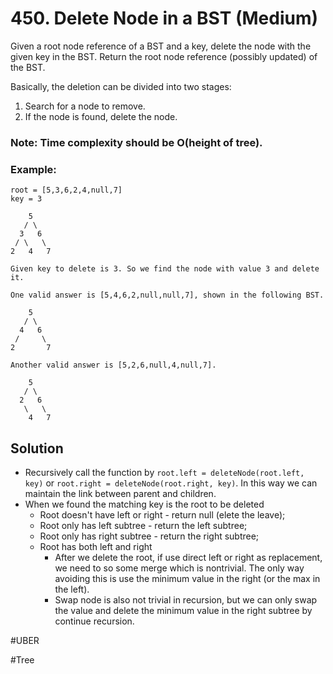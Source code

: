 # 450. Delete Node in a BST (Medium)

Given a root node reference of a BST and a key, delete the node with the given key in the BST. Return the root node reference (possibly updated) of the BST.

Basically, the deletion can be divided into two stages:

1. Search for a node to remove.
2. If the node is found, delete the node.

### Note: Time complexity should be O(height of tree).

### Example:
```
root = [5,3,6,2,4,null,7]
key = 3

    5
   / \
  3   6
 / \   \
2   4   7

Given key to delete is 3. So we find the node with value 3 and delete it.

One valid answer is [5,4,6,2,null,null,7], shown in the following BST.

    5
   / \
  4   6
 /     \
2       7

Another valid answer is [5,2,6,null,4,null,7].

    5
   / \
  2   6
   \   \
    4   7
```

## Solution
- Recursively call the function by `root.left = deleteNode(root.left, key)` or `root.right = deleteNode(root.right, key)`. In this way we can maintain the link between parent and children.
- When we found the matching key is the root to be deleted
  - Root doesn't have left or right - return null (elete the leave);
  - Root only has left subtree - return the left subtree;
  - Root only has right subtree - return the right subtree;
  - Root has both left and right
    - After we delete the root, if use direct left or right as replacement, we need to so some merge which is nontrivial. The only way avoiding this is use the minimum value in the right (or the max in the left).
    - Swap node is also not trivial in recursion, but we can only swap the value and delete the minimum value in the right subtree by continue recursion.

#UBER

#Tree
